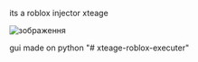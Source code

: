 its a roblox injector xteage

![зображення](https://github.com/user-attachments/assets/32b1f320-c623-4545-b242-ec3b244adff1)

gui made on python
"# xteage-roblox-executer" 
